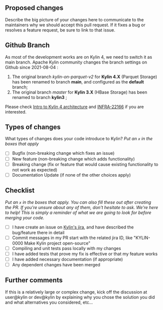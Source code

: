 ## Proposed changes

Describe the big picture of your changes here to communicate to the maintainers why we should accept this pull request. If it fixes a bug or resolves a feature request, be sure to link to that issue.

## Github Branch 

As most of the development works are on Kylin 4, we need to switch it as main branch. Apache Kylin community changes the branch settings on Github since 2021-08-04 :

1. The original branch _kylin-on-parquet-v2_ for **Kylin 4.X** (Parquet Storage) has been renamed to branch **main**, and configured as the **default** branch;
2. The original branch _master_ for **Kylin 3.X** (HBase Storage) has been renamed to branch **kylin3** ;

Please check [Intro to Kylin 4 architecture](https://kylin.apache.org/blog/2021/07/02/Apache-Kylin4-A-new-storage-and-compute-architecture/) and [INFRA-22166](https://issues.apache.org/jira/browse/INFRA-22166) if you are interested.

## Types of changes

What types of changes does your code introduce to Kylin?
_Put an `x` in the boxes that apply_

- [ ] Bugfix (non-breaking change which fixes an issue)
- [ ] New feature (non-breaking change which adds functionality)
- [ ] Breaking change (fix or feature that would cause existing functionality to not work as expected)
- [ ] Documentation Update (if none of the other choices apply)

## Checklist

_Put an `x` in the boxes that apply. You can also fill these out after creating the PR. If you're unsure about any of them, don't hesitate to ask. We're here to help! This is simply a reminder of what we are going to look for before merging your code._

- [ ] I have create an issue on [Kylin's jira](https://issues.apache.org/jira/browse/KYLIN), and have described the bug/feature there in detail
- [ ] Commit messages in my PR start with the related jira ID, like "KYLIN-0000 Make Kylin project open-source"
- [ ] Compiling and unit tests pass locally with my changes
- [ ] I have added tests that prove my fix is effective or that my feature works
- [ ] I have added necessary documentation (if appropriate)
- [ ] Any dependent changes have been merged

## Further comments

If this is a relatively large or complex change, kick off the discussion at user@kylin or dev@kylin by explaining why you chose the solution you did and what alternatives you considered, etc...
